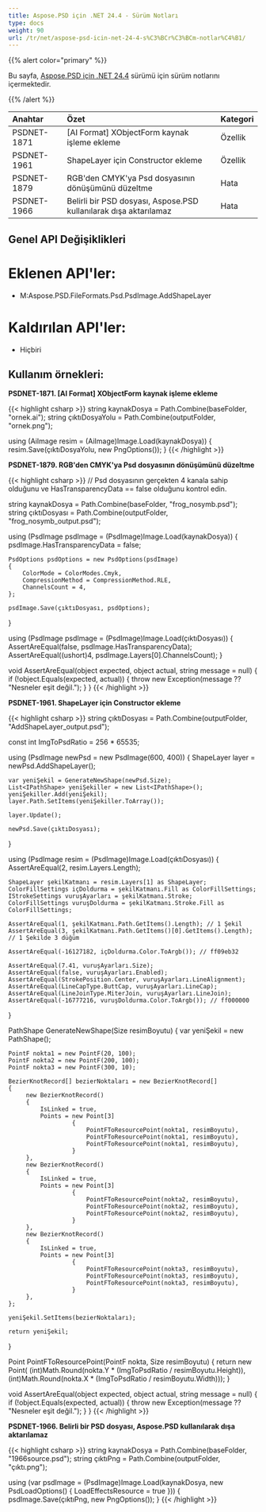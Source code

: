 ```yaml
---
title: Aspose.PSD için .NET 24.4 - Sürüm Notları
type: docs
weight: 90
url: /tr/net/aspose-psd-icin-net-24-4-s%C3%BCr%C3%BCm-notlar%C4%B1/
---
```


{{% alert color="primary" %}}

Bu sayfa, [Aspose.PSD için .NET 24.4](https://www.nuget.org/packages/Aspose.PSD/) sürümü için sürüm notlarını içermektedir.

{{% /alert %}}

| **Anahtar** | **Özet**                                                | **Kategori** |
|:------------|:--------------------------------------------------------|:-------------|
| PSDNET-1871 | [AI Format] XObjectForm kaynak işleme ekleme             | Özellik      |
| PSDNET-1961 | ShapeLayer için Constructor ekleme                       | Özellik      |
| PSDNET-1879 | RGB'den CMYK'ya Psd dosyasının dönüşümünü düzeltme        | Hata         |
| PSDNET-1966 | Belirli bir PSD dosyası, Aspose.PSD kullanılarak dışa aktarılamaz | Hata         |

## **Genel API Değişiklikleri**
# **Eklenen API'ler:**
- M:Aspose.PSD.FileFormats.Psd.PsdImage.AddShapeLayer

# **Kaldırılan API'ler:**
- Hiçbiri

## **Kullanım örnekleri:**

**PSDNET-1871. [AI Format] XObjectForm kaynak işleme ekleme**

{{< highlight csharp >}}
string kaynakDosya = Path.Combine(baseFolder, "ornek.ai");
string çıktıDosyaYolu = Path.Combine(outputFolder, "ornek.png");

using (AiImage resim = (AiImage)Image.Load(kaynakDosya))
{
    resim.Save(çıktıDosyaYolu, new PngOptions());
}
{{< /highlight >}}

**PSDNET-1879. RGB'den CMYK'ya Psd dosyasının dönüşümünü düzeltme**

{{< highlight csharp >}}
// Psd dosyasının gerçekten 4 kanala sahip olduğunu ve HasTransparencyData == false olduğunu kontrol edin.

string kaynakDosya = Path.Combine(baseFolder, "frog_nosymb.psd");
string çıktıDosyası = Path.Combine(outputFolder, "frog_nosymb_output.psd");

using (PsdImage psdImage = (PsdImage)Image.Load(kaynakDosya))
{
    psdImage.HasTransparencyData = false;

    PsdOptions psdOptions = new PsdOptions(psdImage)
    {
        ColorMode = ColorModes.Cmyk,
        CompressionMethod = CompressionMethod.RLE,
        ChannelsCount = 4,
    };

    psdImage.Save(çıktıDosyası, psdOptions);
}

using (PsdImage psdImage = (PsdImage)Image.Load(çıktıDosyası))
{
    AssertAreEqual(false, psdImage.HasTransparencyData);
    AssertAreEqual((ushort)4, psdImage.Layers[0].ChannelsCount);
}

void AssertAreEqual(object expected, object actual, string message = null)
{
    if (!object.Equals(expected, actual))
    {
        throw new Exception(message ?? "Nesneler eşit değil.");
    }
}
{{< /highlight >}}

**PSDNET-1961. ShapeLayer için Constructor ekleme**

{{< highlight csharp >}}
string çıktıDosyası = Path.Combine(outputFolder, "AddShapeLayer_output.psd");

const int ImgToPsdRatio = 256 * 65535;

using (PsdImage newPsd = new PsdImage(600, 400))
{
    ShapeLayer layer = newPsd.AddShapeLayer();

    var yeniŞekil = GenerateNewShape(newPsd.Size);
    List<IPathShape> yeniŞekiller = new List<IPathShape>();
    yeniŞekiller.Add(yeniŞekil);
    layer.Path.SetItems(yeniŞekiller.ToArray());

    layer.Update();

    newPsd.Save(çıktıDosyası);
}

using (PsdImage resim = (PsdImage)Image.Load(çıktıDosyası))
{
    AssertAreEqual(2, resim.Layers.Length);

    ShapeLayer şekilKatmanı = resim.Layers[1] as ShapeLayer;
    ColorFillSettings içDoldurma = şekilKatmanı.Fill as ColorFillSettings;
    IStrokeSettings vuruşAyarları = şekilKatmanı.Stroke;
    ColorFillSettings vuruşDoldurma = şekilKatmanı.Stroke.Fill as ColorFillSettings;

    AssertAreEqual(1, şekilKatmanı.Path.GetItems().Length); // 1 Şekil
    AssertAreEqual(3, şekilKatmanı.Path.GetItems()[0].GetItems().Length); // 1 Şekilde 3 düğüm

    AssertAreEqual(-16127182, içDoldurma.Color.ToArgb()); // ff09eb32

    AssertAreEqual(7.41, vuruşAyarları.Size);
    AssertAreEqual(false, vuruşAyarları.Enabled);
    AssertAreEqual(StrokePosition.Center, vuruşAyarları.LineAlignment);
    AssertAreEqual(LineCapType.ButtCap, vuruşAyarları.LineCap);
    AssertAreEqual(LineJoinType.MiterJoin, vuruşAyarları.LineJoin);
    AssertAreEqual(-16777216, vuruşDoldurma.Color.ToArgb()); // ff000000
}

PathShape GenerateNewShape(Size resimBoyutu)
{
    var yeniŞekil = new PathShape();

    PointF nokta1 = new PointF(20, 100);
    PointF nokta2 = new PointF(200, 100);
    PointF nokta3 = new PointF(300, 10);

    BezierKnotRecord[] bezierNoktaları = new BezierKnotRecord[]
    {
         new BezierKnotRecord()
         {
             IsLinked = true,
             Points = new Point[3]
                      {
                          PointFToResourcePoint(nokta1, resimBoyutu),
                          PointFToResourcePoint(nokta1, resimBoyutu),
                          PointFToResourcePoint(nokta1, resimBoyutu),
                      }
         },
         new BezierKnotRecord()
         {
             IsLinked = true,
             Points = new Point[3]
                      {
                          PointFToResourcePoint(nokta2, resimBoyutu),
                          PointFToResourcePoint(nokta2, resimBoyutu),
                          PointFToResourcePoint(nokta2, resimBoyutu),
                      }
         },
         new BezierKnotRecord()
         {
             IsLinked = true,
             Points = new Point[3]
                      {
                          PointFToResourcePoint(nokta3, resimBoyutu),
                          PointFToResourcePoint(nokta3, resimBoyutu),
                          PointFToResourcePoint(nokta3, resimBoyutu),
                      }
         },
    };

    yeniŞekil.SetItems(bezierNoktaları);

    return yeniŞekil;
}

Point PointFToResourcePoint(PointF nokta, Size resimBoyutu)
{
    return new Point(
        (int)Math.Round(nokta.Y * (ImgToPsdRatio / resimBoyutu.Height)),
        (int)Math.Round(nokta.X * (ImgToPsdRatio / resimBoyutu.Width)));
}

void AssertAreEqual(object expected, object actual, string message = null)
{
    if (!object.Equals(expected, actual))
    {
        throw new Exception(message ?? "Nesneler eşit değil.");
    }
}
{{< /highlight >}}

**PSDNET-1966. Belirli bir PSD dosyası, Aspose.PSD kullanılarak dışa aktarılamaz**

{{< highlight csharp >}}
string kaynakDosya = Path.Combine(baseFolder, "1966source.psd");
string çıktıPng = Path.Combine(outputFolder, "çıktı.png");

using (var psdImage = (PsdImage)Image.Load(kaynakDosya, new PsdLoadOptions() { LoadEffectsResource = true }))
{
    psdImage.Save(çıktıPng, new PngOptions());
}
{{< /highlight >}}
